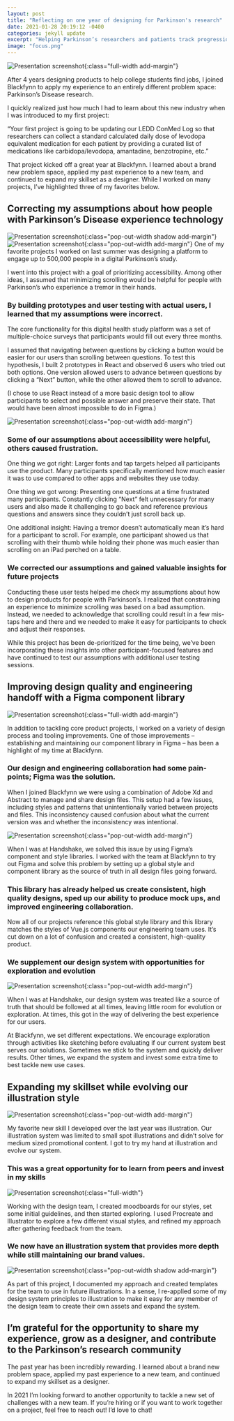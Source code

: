 ```yaml
---
layout: post
title: "Reflecting on one year of designing for Parkinson's research"
date: 2021-01-28 20:19:12 -0400
categories: jekyll update
excerpt: "Helping Parkinson’s researchers and patients track progression of the disease"
image: "focus.png"
---
```


![Presentation screenshot](/assets/images/blackfynn/collage.png){:class="full-width add-margin"}

After 4 years designing products to help college students find jobs, I joined Blackfynn to apply my experience to an entirely different problem space: Parkinson’s Disease research.

I quickly realized just how much I had to learn about this new industry when I was introduced to my first project:

“Your first project is going to be updating our LEDD ConMed Log so that researchers can collect a standard calculated daily dose of levodopa equivalent medication for each patient by providing a curated list of medications like carbidopa/levodopa, amantadine, benzotropine, etc.” 

That project kicked off a great year at Blackfynn. I learned about a brand new problem space, applied my past experience to a new team, and continued to expand my skillset as a designer. While I worked on many projects, I’ve highlighted three of my favorites below.


## Correcting my assumptions about how people with Parkinson’s Disease experience technology

![Presentation screenshot](/assets/images/blackfynn/user-testing.gif){:class="pop-out-width shadow add-margin"}
![Presentation screenshot](/assets/images/blackfynn/user-testing-blobs.png){:class="pop-out-width add-margin"}
One of my favorite projects I worked on last summer was designing a platform to engage up to 500,000 people in a digital Parkinson’s study. 

I went into this project with a goal of prioritizing accessibility. Among other ideas, I assumed that minimizing scrolling would be helpful for people with Parkinson’s who experience a tremor in their hands. 

### By building prototypes and user testing with actual users, I learned that my assumptions were incorrect.

The core functionality for this digital health study platform was a set of multiple-choice surveys that participants would fill out every three months.

I assumed that navigating between questions by clicking a button would be easier for our users than scrolling between questions. To test this hypothesis, I built 2 prototypes in React and observed 6 users who tried out both options. One version allowed users to advance between questions by clicking a “Next” button, while the other allowed them to scroll to advance.

(I chose to use React instead of a more basic design tool to allow participants to select and possible answer and preserve their state. That would have been almost impossible to do in Figma.) 

![Presentation screenshot](/assets/images/blackfynn/user-quotes.png){:class="pop-out-width add-margin"}

### Some of our assumptions about accessibility were helpful, others caused frustration.

One thing we got right: Larger fonts and tap targets helped all participants use the product. Many participants specifically mentioned how much easier it was to use compared to other apps and websites they use today.

One thing we got wrong: Presenting one questions at a time frustrated many participants. Constantly clicking “Next” felt unnecessary for many users and also made it challenging to go back and reference previous questions and answers since they couldn’t just scroll back up.

One additional insight: Having a tremor doesn’t automatically mean it’s hard for a participant to scroll. For example, one participant showed us that scrolling with their thumb while holding their phone was much easier than scrolling on an iPad perched on a table.

### We corrected our assumptions and gained valuable insights for future projects

Conducting these user tests helped me check my assumptions about how to design products for people with Parkinson’s. I realized that constraining an experience to minimize scrolling was based on a bad assumption. Instead, we needed to acknowledge that scrolling could result in a few mis-taps here and there and we needed to make it easy for participants to check and adjust their responses.

While this project has been de-prioritized for the time being, we’ve been incorporating these insights into other participant-focused features and have continued to test our assumptions with additional user testing sessions.

## Improving design quality and engineering handoff with a Figma component library

![Presentation screenshot](/assets/images/blackfynn/figma-library.png){:class="full-width add-margin"}

In addition to tackling core product projects, I worked on a variety of design process and tooling improvements. One of those improvements – establishing and maintaining our component library in Figma – has been a highlight of my time at Blackfynn.

### Our design and engineering collaboration had some pain-points;  Figma was the solution.

When I joined Blackfynn we were using a combination of Adobe Xd and Abstract to manage and share design files. This setup had a few issues, including styles and patterns that unintentionally varied between projects and files. This inconsistency caused confusion about what the current version was and whether the inconsistency was intentional.

![Presentation screenshot](/assets/images/blackfynn/audit-example.png){:class="pop-out-width add-margin"}

When I was at Handshake, we solved this issue by using Figma’s component and style libraries. I worked with the team at Blackfynn to try out Figma and solve this problem by setting up a global style and component library as the source of truth in all design files going forward.

### This library has already helped us create consistent, high quality designs, sped up our ability to produce mock ups, and improved engineering collaboration.

Now all of our projects reference this global style library and this library matches the styles of Vue.js components our engineering team uses. It’s cut down on a lot of confusion and created a consistent, high-quality product.

### We supplement our design system with opportunities for exploration and evolution


![Presentation screenshot](/assets/images/blackfynn/digital-critique.png){:class="pop-out-width add-margin"}

When I was at Handshake, our design system was treated like a source of truth that should be followed at all times, leaving little room for evolution or exploration. At times, this got in the way of delivering the best experience for our users.

At Blackfynn, we set different expectations. We encourage exploration through activities like sketching before evaluating if our current system best serves our solutions. Sometimes we stick to the system and quickly deliver results. Other times, we expand the system and invest some extra time to best tackle new use cases.

## Expanding my skillset while evolving our illustration style

![Presentation screenshot](/assets/images/blackfynn/illustrations.png){:class="pop-out-width add-margin"}

My favorite new skill I developed over the last year was illustration. Our illustration system was limited to small spot illustrations and didn’t solve for medium sized promotional content. I got to try my hand at illustration and evolve our system.

### This was a great opportunity for to learn from peers and invest in my skills


![Presentation screenshot](/assets/images/blackfynn/illustration-explorations.png){:class="full-width"}

Working with the design team, I created moodboards for our styles, set some initial guidelines, and then started exploring. I used Procreate and Illustrator to explore a few different visual styles, and refined my approach after gathering feedback from the team.

### We now have an illustration system that provides more depth while still maintaining our brand values. 

![Presentation screenshot](/assets/images/blackfynn/illustration-template.png){:class="pop-out-width shadow add-margin"}

As part of this project, I documented my approach and created templates for the team to use in future illustrations. In a sense, I re-applied some of my design system principles to illustration to make it easy for any member of the design team to create their own assets and expand the system.


## I’m grateful for the opportunity to share my experience, grow as a designer, and contribute to the Parkinson’s research community

The past year has been incredibly rewarding. I learned about a brand new problem space, applied my past experience to a new team, and continued to expand my skillset as a designer.

In 2021 I’m looking forward to another opportunity to tackle a new set of challenges with a new team. If you’re hiring or if you want to work together on a project, feel free to reach out! I’d love to chat!